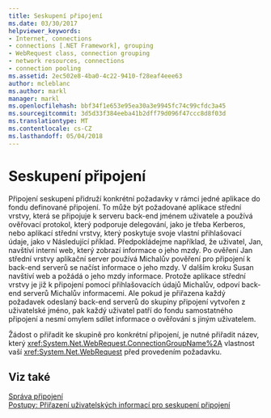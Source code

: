 ```yaml
---
title: Seskupení připojení
ms.date: 03/30/2017
helpviewer_keywords:
- Internet, connections
- connections [.NET Framework], grouping
- WebRequest class, connection grouping
- network resources, connections
- connection pooling
ms.assetid: 2ec502e8-4ba0-4c22-9410-f28eaf4eee63
author: mcleblanc
ms.author: markl
manager: markl
ms.openlocfilehash: bbf34f1e653e95ea30a3e9945fc74c99cfdc3a45
ms.sourcegitcommit: 3d5d33f384eeba41b2dff79d096f47ccc8d8f03d
ms.translationtype: MT
ms.contentlocale: cs-CZ
ms.lasthandoff: 05/04/2018
---
```

# <a name="connection-grouping"></a>Seskupení připojení
Připojení seskupení přidruží konkrétní požadavky v rámci jedné aplikace do fondu definované připojení. To může být požadované aplikace střední vrstvy, která se připojuje k serveru back-end jménem uživatele a používá ověřovací protokol, který podporuje delegování, jako je třeba Kerberos, nebo aplikací střední vrstvy, který poskytuje svoje vlastní přihlašovací údaje, jako v Následující příklad. Předpokládejme například, že uživatel, Jan, navštíví interní web, který zobrazí informace o jeho mzdy. Po ověření Jan střední vrstvy aplikační server používá Michalův pověření pro připojení k back-end serverů se načíst informace o jeho mzdy. V dalším kroku Susan navštíví web a požádá o jeho mzdy informace. Protože aplikace střední vrstvy je již k připojení pomocí přihlašovacích údajů Michalův, odpoví back-end serverů Michalův informacemi. Ale pokud je přiřazena každý požadavek odeslaný back-end serverů do skupiny připojení vytvořen z uživatelské jméno, pak každý uživatel patří do fondu samostatného připojení a nesmí omylem sdílet informace o ověřování s jiným uživatelem.  
  
 Žádost o přiřadit ke skupině pro konkrétní připojení, je nutné přiřadit název, který <xref:System.Net.WebRequest.ConnectionGroupName%2A> vlastnost vaší <xref:System.Net.WebRequest> před provedením požadavku.  
  
## <a name="see-also"></a>Viz také  
 [Správa připojení](../../../docs/framework/network-programming/managing-connections.md)  
 [Postupy: Přiřazení uživatelských informací pro seskupení připojení](../../../docs/framework/network-programming/how-to-assign-user-information-to-group-connections.md)
